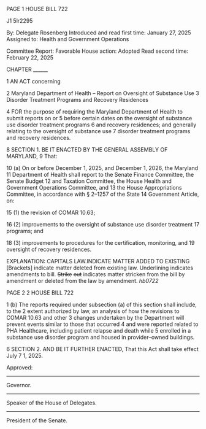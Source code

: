 PAGE 1
HOUSE BILL 722

J1 5lr2295

By: Delegate Rosenberg
Introduced and read first time: January 27, 2025
Assigned to: Health and Government Operations

Committee Report: Favorable
House action: Adopted
Read second time: February 22, 2025

CHAPTER ______

1 AN ACT concerning

2 Maryland Department of Health – Report on Oversight of Substance Use
3 Disorder Treatment Programs and Recovery Residences

4 FOR the purpose of requiring the Maryland Department of Health to submit reports on or
5 before certain dates on the oversight of substance use disorder treatment programs
6 and recovery residences; and generally relating to the oversight of substance use
7 disorder treatment programs and recovery residences.

8 SECTION 1. BE IT ENACTED BY THE GENERAL ASSEMBLY OF MARYLAND,
9 That:

10 (a) On or before December 1, 2025, and December 1, 2026, the Maryland
11 Department of Health shall report to the Senate Finance Committee, the Senate Budget
12 and Taxation Committee, the House Health and Government Operations Committee, and
13 the House Appropriations Committee, in accordance with § 2–1257 of the State
14 Government Article, on:

15 (1) the revision of COMAR 10.63;

16 (2) improvements to the oversight of substance use disorder treatment
17 programs; and

18 (3) improvements to procedures for the certification, monitoring, and
19 oversight of recovery residences.

EXPLANATION: CAPITALS LAW.INDICATE MATTER ADDED TO EXISTING
[Brackets] indicate matter deleted from existing law.
Underlining indicates amendments to bill.
~~Strike~~ ~~out~~ indicates matter stricken from the bill by amendment or deleted from the law by
amendment. *hb0722*

PAGE 2
2 HOUSE BILL 722

1 (b) The reports required under subsection (a) of this section shall include, to the
2 extent authorized by law, an analysis of how the revisions to COMAR 10.63 and other
3 changes undertaken by the Department will prevent events similar to those that occurred
4 and were reported related to PHA Healthcare, including patient relapse and death while
5 enrolled in a substance use disorder program and housed in provider–owned buildings.

6 SECTION 2. AND BE IT FURTHER ENACTED, That this Act shall take effect July
7 1, 2025.

Approved:

________________________________________________________________________________
Governor.

________________________________________________________________________________
Speaker of the House of Delegates.

________________________________________________________________________________
President of the Senate.